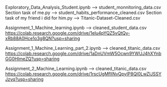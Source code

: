 Exploratory_Data_Analysis_Student.ipynb --> student_monnitoring_data.csv
Section task of me.py --> student_habits_performance_cleaned.csv
Section task of my friend i did for him.py --> Titanic-Dataset-Cleaned.csv

Assignment_1_Machine_learning.ipynb --> cleaned_student_data.csv
https://colab.research.google.com/drive/1elu4pYQZ5vQtQy-xRb88A0Hce1o3g8QN?usp=sharing

Assignment_1_Machine_Learning_part_2.ipynb --> cleaned_titanic_data.csv
https://colab.research.google.com/drive/1aDnUVmW5Ocwn9YWUJ4hXYnbGG0HlmeZQ?usp=sharing

Assignment_2_Machine_Learning.ipynb --> cleaned_titanic_data.csv
https://colab.research.google.com/drive/1rscUgMflINvQpyIP8QI0LwZlJSSYJzyq?usp=sharing
